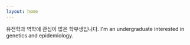```yaml
---
layout: home
---
```


유전학과 역학에 관심이 많은 학부생입니다.
I'm an undergraduate interested in genetics and epidemiology.
